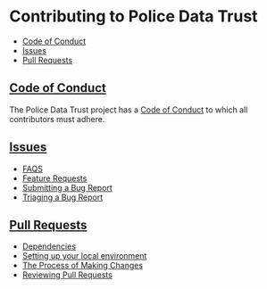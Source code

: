 # Contributing to Police Data Trust

* [Code of Conduct](#code-of-conduct)
* [Issues](#issues)
* [Pull Requests](#pull-requests)

## [Code of Conduct](https://github.com/codeforboston/codeforboston.org/blob/master/code-of-conduct.md)

The Police Data Trust project has a [Code of Conduct](https://github.com/codeforboston/codeforboston.org/blob/master/code-of-conduct.md)
to which all contributors must adhere.

## [Issues]()

* [FAQS]()
* [Feature Requests]()
* [Submitting a Bug Report]()
* [Triaging a Bug Report]()

## [Pull Requests]()

* [Dependencies]()
* [Setting up your local environment]()
* [The Process of Making Changes]()
* [Reviewing Pull Requests]()